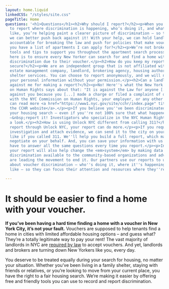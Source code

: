 ```yaml
---
layout: home.liquid
linkedCSS: "/styles/site.css"
pageTitle: Home
questions: '<h1>Questions</h1><h2>Why should I report?</h2><p>When you use your voice
  to report where discrimination is happening, who’s doing it, and what it sounds
  like, you’re helping paint a clearer picture of discrimination – so that together
  we can better push back against it! With your help, we can hold landlords and brokers
  accountable for breaking the law and push for policies that make vouchers work.</p><h2>Do
  you have a list of apartments I can apply for?</h2><p>We’re not brokers! We offer
  tools and tips to support you throughout the apartment search process. Our goal
  here is to ensure every New Yorker can search for and find a home without facing
  discrimination due to their voucher.</p><h2>How do you keep my reports and information
  secure?</h2><p>We are an independent group that is not affiliated with any real
  estate management company, landlord, brokering agency, housing authority, or homeless
  shelter services. You can choose to report anonymously, and we will never share
  your personal information without your permission.</p><h2>Can a landlord retaliate
  against me for making a report?</h2><p>No! Here''s what the New York City Commission
  on Human Rights says about that: "It is against the Law for anyone [...] to retaliate
  against you because you [...] made a charge or filed a complaint of discrimination
  with the NYC Commission on Human Rights, your employer, or any other agency." You
  can read more <a href="https://www1.nyc.gov/site/cchr/index.page" title="NYCCHR">on
  the CCHR website</a>.</p><p>If you believe you''ve been discriminated against in
  your housing search – even if you''re not 100% sure that what happened is illegal
  –&nbsp;report it! Investigators who specialize in the NYC Human Rights Law can take
  a look.</p><h2>How is using Unlock NYC different from calling 311?</h2><p>When you
  report through Unlock NYC, your report can do more.</p><p>If you request a formal
  investigation and attach evidence, we can send it to the city on your behalf – just
  like if you called 311. We''ll help you build a full report, which may help investigators
  negotiate on your behalf. And, you can save your information with us so you don''t
  have to answer all the same questions every time you report.</p><p>In addition,
  your report will also help change the <em>system</em> by making data about voucher
  discrimination available to the community-based organizations and advocates who
  are leading the movement to end it. Our partners use our reports to understand patterns
  about voucher discrimination – who''s doing it, where it''s happening, what it sounds
  like – so they can focus their attention and resources where they''re most needed.</p>'

---
```

# It should be easier to find a home with your voucher.

**If you’ve been having a hard time finding a home with a voucher in New York City, it’s not your fault.** Vouchers are supposed to help tenants find a home in cities with limited affordable housing options – and guess what? They’re a totally legitimate way to pay your rent! The vast majority of landlords in NYC are [required by law](https://www1.nyc.gov/site/cchr/law/source-of-income.page#:\~:text=Discrimination%20based%20on%20lawful%20source%20of%20income%20is%20the%20illegal,other%20forms%20of%20public%20assistance.) to accept vouchers. And yet, landlords and brokers are turning down New Yorkers like you, every day.

You deserve to be treated equally during your search for housing, no matter your situation. Whether you’ve been living in a family shelter, staying with friends or relatives, or you’re looking to move from your current place, you have the right to a fair housing search. We’re making it easier by offering free and friendly tools you can use to record and report discrimination.
